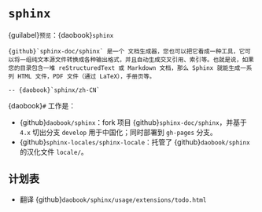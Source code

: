 # `sphinx`

{guilabel}`预览`：{daobook}`sphinx`

```{epigraph}
{github}`sphinx-doc/sphinx` 是一个 文档生成器，您也可以把它看成一种工具，它可以将一组纯文本源文件转换成各种输出格式，并且自动生成交叉引用、索引等。也就是说，如果您的目录包含一堆 reStructuredText 或 Markdown 文档，那么 Sphinx 就能生成一系列 HTML 文件，PDF 文件（通过 LaTeX），手册页等。

-- {daobook}`sphinx/zh-CN`
```

{daobook}`#` 工作是：

- {github}`daobook/sphinx`：fork 项目 {github}`sphinx-doc/sphinx`，并基于 `4.x` 切出分支 `develop` 用于中国化；同时部署到 `gh-pages` 分支。
- {github}`sphinx-locales/sphinx-locale`：托管了 {github}`daobook/sphinx` 的汉化文件 `locale/`。

## 计划表

- 翻译 {github}`daobook/sphinx/usage/extensions/todo.html`
